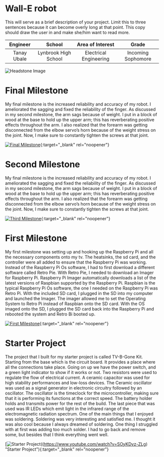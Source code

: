 # Wall-E robot
This will serve as a brief description of your project. Limit this to three sentences because it can become overly long at that point. This copy should draw the user in and make she/him want to read more.

| **Engineer** | **School** | **Area of Interest** | **Grade** |
|:--:|:--:|:--:|:--:|
| Tanay Ubale | Lynbrook High School | Electrical Engineering | Incoming Sophomore

![Headstone Image](https://bluestampengineering.com/wp-content/uploads/2016/05/improve.jpg)
  
# Final Milestone
My final milestone is the increased reliability and accuracy of my robot. I ameliorated the sagging and fixed the reliability of the finger. As discussed in my second milestone, the arm sags because of weight. I put in a block of wood at the base to hold up the upper arm; this has reverberating positive effects throughout the arm. I also realized that the forearm was getting disconnected from the elbow servo’s horn because of the weight stress on the joint. Now, I make sure to constantly tighten the screws at that joint. 

[![Final Milestone](https://res.cloudinary.com/marcomontalbano/image/upload/v1612573869/video_to_markdown/images/youtube--F7M7imOVGug-c05b58ac6eb4c4700831b2b3070cd403.jpg )](https://www.youtube.com/watch?v=F7M7imOVGug&feature=emb_logo "Final Milestone"){:target="_blank" rel="noopener"}

# Second Milestone
My final milestone is the increased reliability and accuracy of my robot. I ameliorated the sagging and fixed the reliability of the finger. As discussed in my second milestone, the arm sags because of weight. I put in a block of wood at the base to hold up the upper arm; this has reverberating positive effects throughout the arm. I also realized that the forearm was getting disconnected from the elbow servo’s horn because of the weight stress on the joint. Now, I make sure to constantly tighten the screws at that joint.

[![Third Milestone](https://res.cloudinary.com/marcomontalbano/image/upload/v1612574014/video_to_markdown/images/youtube--y3VAmNlER5Y-c05b58ac6eb4c4700831b2b3070cd403.jpg)](https://www.youtube.com/watch?v=y3VAmNlER5Y&feature=emb_logo "Second Milestone"){:target="_blank" rel="noopener"}

# First Milestone
My first milestone was setting up and hooking up the Raspberry Pi and all the necessary components onto my tv. The heatsinks, the sd card, and the controller were all added to ensure that the Raspberry Pi was working. Instead of the Raspberry Pi Os software, I had to first download a different software called Retro Pie. With Retro Pie, I needed to download an Imager for Raspberry Pi. Raspberry Pi Imager automatically downloads a list of the latest versions of Raspbian supported by the Raspberry Pi. Raspbian is the typical Raspberry Pi Os software, the one I needed on the Raspberry Pi was Retro Pi. With the included SD card, I plugged in the SD into my computer and launched the Imager. The imager allowed me to set the Operating System to Retro Pi instead of Raspbian onto the SD card. With the OS imaged onto the SD, I plugged the SD card back into the Raspberry Pi and rebooted the system and Retro Bi booted up.

[![First Milestone](https://res.cloudinary.com/marcomontalbano/image/upload/v1612574117/video_to_markdown/images/youtube--CaCazFBhYKs-c05b58ac6eb4c4700831b2b3070cd403.jpg)](https://www.youtube.com/watch?v=CaCazFBhYKs "First Milestone"){:target="_blank" rel="noopener"}

# Starter Project
The project that I built for my starter project is called TV-B-Gone Kit. Starting from the base which is the circuit board. It provides a place where all the connections take place. Going on up we have the power switch, and a green light indicator to show if it works or not. Two resistors were used to regulate the flow of electrical current. A ceramic capacitor was used for high stability performances and low-loss devices. The Ceramic oscillator was used as a signal generator in electronic circuitry followed by an oscillator. The oscillator is the timeclock for the microcontroller, making sure that it is performing its functions at the correct speed. The battery holder holds and transmits power for the rest of the build. The last piece that was used was IR LEDs which emit light in the infrared range of the electromagnetic radiation spectrum. One of the main things that I enjoyed was soldering. Soldering was very interesting and satisfied me. I thought it was also cool because I always dreamed of soldering. One thing I struggled with at first was adding too much solder. I had to go back and remove some, but besides that I think everything went well. 

[![Starter Project](https://lh3.googleusercontent.com/pw/AM-JKLUDq0wRC3qR9qC5dYnIvFOpMj4jKLpGfRvcibnBTSsitnyis_B0NCvtoEBhJSYmV1hCXXPMaOhh-L79sPwUqw2xq2A0KSKWGnK1KC7m80ClOUeC7SOpc8dQ0Sw4YNlts_xtgwZ6cQIKO-CQrxXjb9zQ=w742-h741-no?authuser=0)((https://www.youtube.com/watch?v=SOyKDvz-ZLg) "Starter Project"){:target="_blank" rel="noopener"}
